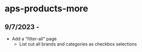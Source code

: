 # aps-products-more

## 9/7/2023 - 
- Add a "filter-all" page
  - List out all brands and categories as checkbox selections